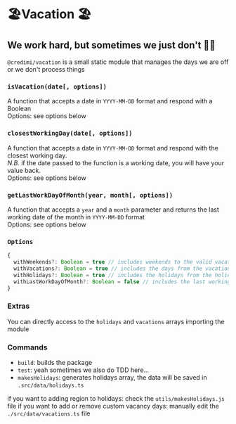 # 🏖Vacation 🏖

## We work hard, but sometimes we just don't 🤷‍♀

`@credimi/vacation` is a small static module that manages the days we are off or we don't process things

### `isVacation(date[, options])`

A function that accepts a date in `YYYY-MM-DD` format and respond with a Boolean
<br />Options: see options below

### `closestWorkingDay(date[, options])`

A function that accepts a date in `YYYY-MM-DD` format and respond with the closest working day.
<br />_N.B._ if the date passed to the function is a working date, you will have your value back.
<br />Options: see options below

### `getLastWorkDayOfMonth(year, month[, options])`

A function that accepts a `year` and a `month` parameter and returns the last working date of the month in `YYYY-MM-DD` format
<br />Options: see options below

### `Options`

```ts
{
  withWeekends?: Boolean = true // includes weekends to the valid vacation days check
  withVacations?: Boolean = true // includes the days from the vacations array the valid vacation days check
  withHolidays?: Boolean = true // includes the holidays from the holidays array to the valid vacation days check
  withLastWorkDayOfMonth?: Boolean = false // includes the last working day of the month to the check
}
```

### Extras

You can directly access to the `holidays` and `vacations` arrays importing the module

### Commands

- `build`: builds the package
- `test`: yeah sometimes we also do TDD here...
- `makesHolidays`: generates holidays array, the data will be saved in `.src/data/holidays.ts`

if you want to adding region to holidays: check the `utils/makesHolidays.js` file
if you want to add or remove custom vacancy days: manually edit the `./src/data/vacations.ts` file
